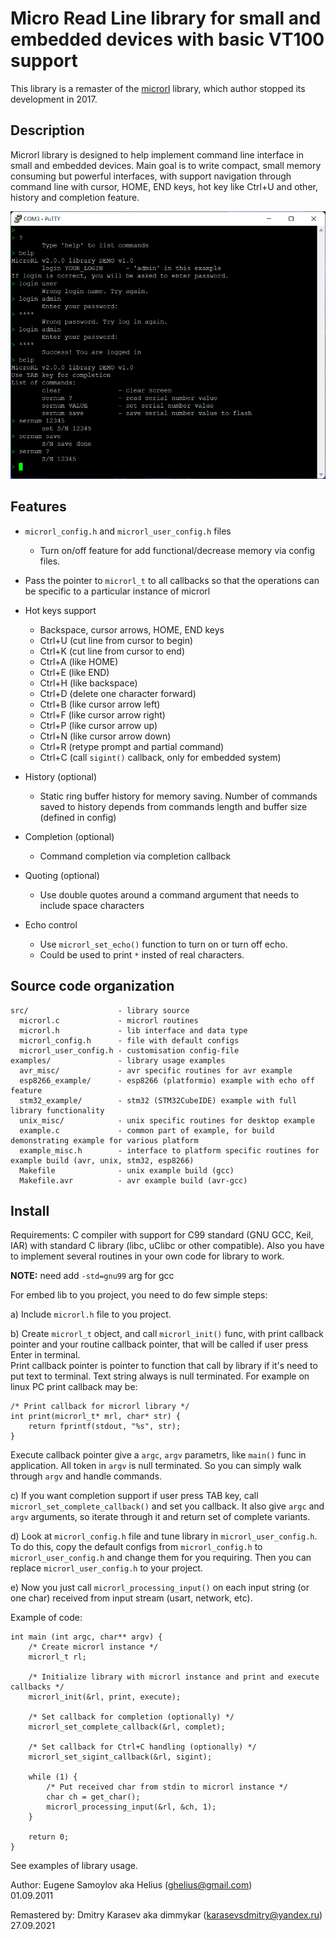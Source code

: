# Micro Read Line library for small and embedded devices with basic VT100 support

This library is a remaster of the [microrl](https://github.com/Helius/microrl) library, which author stopped its development in 2017.

## Description

Microrl library is designed to help implement command line interface in small and embedded devices. Main goal is to write compact, small memory consuming but powerful interfaces, with support navigation through command line with cursor, HOME, END keys, hot key like Ctrl+U and other, history and completion feature.

<img src="/img/demo.png" alt="Window of terminal with microrl library"/>


## Features

  - `microrl_config.h` and `microrl_user_config.h` files
    * Turn on/off feature for add functional/decrease memory via config files.

  - Pass the pointer to `microrl_t` to all callbacks so that the operations can be specific to a particular instance of microrl

  - Hot keys support
    * Backspace, cursor arrows, HOME, END keys
    * Ctrl+U (cut line from cursor to begin)
    * Ctrl+K (cut line from cursor to end)
    * Ctrl+A (like HOME)
    * Ctrl+E (like END)
    * Ctrl+H (like backspace)
    * Ctrl+D (delete one character forward)
    * Ctrl+B (like cursor arrow left) 
    * Ctrl+F (like cursor arrow right)
    * Ctrl+P (like cursor arrow up)
    * Ctrl+N (like cursor arrow down)
    * Ctrl+R (retype prompt and partial command)
    * Ctrl+C (call `sigint()` callback, only for embedded system)

  - History (optional)
    * Static ring buffer history for memory saving. Number of commands saved to history depends from commands length and buffer size (defined in config)

  - Completion (optional)
    * Command completion via completion callback

  - Quoting (optional)
    * Use double quotes around a command argument that needs to include space characters

  - Echo control
    * Use `microrl_set_echo()` function to turn on or turn off echo.
    * Could be used to print `*` insted of real characters.


## Source code organization

```
src/                    - library source
  microrl.c             - microrl routines
  microrl.h             - lib interface and data type
  microrl_config.h      - file with default configs
  microrl_user_config.h - customisation config-file
examples/               - library usage examples
  avr_misc/             - avr specific routines for avr example
  esp8266_example/      - esp8266 (platformio) example with echo off feature
  stm32_example/        - stm32 (STM32CubeIDE) example with full library functionality
  unix_misc/            - unix specific routines for desktop example
  example.c             - common part of example, for build demonstrating example for various platform
  example_misc.h        - interface to platform specific routines for example build (avr, unix, stm32, esp8266)
  Makefile              - unix example build (gcc)
  Makefile.avr          - avr example build (avr-gcc)
```


## Install

Requirements: C compiler with support for C99 standard (GNU GCC, Keil, IAR) with standard C library (libc, uClibc or other compatible). Also you have to implement several routines in your own code for library to work.

__NOTE:__ need add `-std=gnu99` arg for gcc

For embed lib to you project, you need to do few simple steps:

a) Include `microrl.h` file to you project.

b) Create `microrl_t` object, and call `microrl_init()` func, with print callback pointer and your routine callback pointer, that will be called if user press Enter in terminal.<br>
Print callback pointer is pointer to function that call by library if it's need to put text to terminal. Text string always is null terminated.
For example on linux PC print callback may be:
```
/* Print callback for microrl library */
int print(microrl_t* mrl, char* str) {
    return fprintf(stdout, "%s", str);
}
```
Execute callback pointer give a `argc`, `argv` parametrs, like `main()` func in application. All token in `argv` is null terminated. So you can simply walk through `argv` and handle commands.

c) If you want completion support if user press TAB key, call `microrl_set_complete_callback()` and set you callback. It also give `argc` and `argv` arguments, so iterate through it and return set of complete variants.

d) Look at `microrl_config.h` file and tune library in `microrl_user_config.h`. To do this, copy the default configs from `microrl_config.h` to `microrl_user_config.h` and change them for you requiring. Then you can replace `microrl_user_config.h` to your project.

e) Now you just call `microrl_processing_input()` on each input string (or one char) received from input stream (usart, network, etc).

Example of code:
```
int main (int argc, char** argv) {
    /* Create microrl instance */
    microrl_t rl;

    /* Initialize library with microrl instance and print and execute callbacks */
    microrl_init(&rl, print, execute);

    /* Set callback for completion (optionally) */
    microrl_set_complete_callback(&rl, complet);

    /* Set callback for Ctrl+C handling (optionally) */
    microrl_set_sigint_callback(&rl, sigint);
    
    while (1) {
        /* Put received char from stdin to microrl instance */
        char ch = get_char();
        microrl_processing_input(&rl, &ch, 1);
    }

    return 0;
}
```

See examples of library usage.



Author: Eugene Samoylov aka Helius (ghelius@gmail.com)<br>
01.09.2011

Remastered by: Dmitry Karasev aka dimmykar (karasevsdmitry@yandex.ru)<br>
27.09.2021

